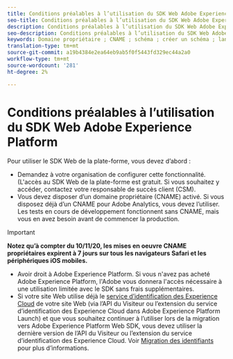 ```yaml
---
title: Conditions préalables à l’utilisation du SDK Web Adobe Experience Platform
seo-title: Conditions préalables à l’utilisation du SDK Web Adobe Experience Platform
description: Conditions préalables à l’utilisation du SDK Web Adobe Experience Platform
seo-description: Conditions préalables à l’utilisation du SDK Web Adobe Experience Platform
keywords: Domaine propriétaire ; CNAME ; schéma ; créer un schéma ; lancement ; extension sdk web aep ; extension ; id de configuration ; outil de configuration ; élément de données ; créer un élément de données ; objet XDM ; sendEvent ; envoyer le Événement ;
translation-type: tm+mt
source-git-commit: a19b4384e2ea64eb9ab5f0f5443fd329ec44a2a0
workflow-type: tm+mt
source-wordcount: '281'
ht-degree: 2%

---
```



# Conditions préalables à l’utilisation du SDK Web Adobe Experience Platform

Pour utiliser le SDK Web de la plate-forme, vous devez d’abord :

- Demandez à votre organisation de configurer cette fonctionnalité. (L&#39;accès au SDK Web de la plate-forme est gratuit. Si vous souhaitez y accéder, contactez votre responsable de succès client (CSM).
- Vous devez disposer d’un domaine propriétaire (CNAME) activé. Si vous disposez déjà d’un CNAME pour Adobe Analytics, vous devez l’utiliser. Les tests en cours de développement fonctionnent sans CNAME, mais vous en avez besoin avant de commencer la production.

>[!IMPORTANT]
>
>**Notez qu’à compter du 10/11/20, les mises en oeuvre CNAME propriétaires expirent à 7 jours sur tous les navigateurs Safari et les périphériques iOS mobiles.**

- Avoir droit à Adobe Experience Platform. Si vous n&#39;avez pas acheté Adobe Experience Platform, l&#39;Adobe vous donnera l&#39;accès nécessaire à une utilisation limitée avec le SDK sans frais supplémentaires.
- Si votre site Web utilise déjà le [service d’identification des Experience Cloud](https://experienceleague.adobe.com/docs/experience-platform/edge/identity/overview.html) de votre site Web (via l’API du Visiteur ou l’extension du service d’identification des Experience Cloud dans Adobe Experience Platform Launch) et que vous souhaitez continuer à l’utiliser lors de la migration vers Adobe Experience Platform Web SDK, vous devez utiliser la dernière version de l’API du Visiteur ou l’extension du service d’identification des Experience Cloud. Voir [Migration des identifiants](https://experienceleague.adobe.com/docs/experience-platform/edge/identity/overview.html?lang=en#identity) pour plus d’informations.
